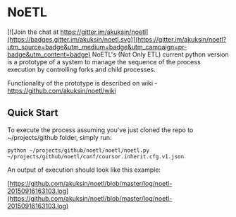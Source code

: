 # NoETL

[![Join the chat at https://gitter.im/akuksin/noetl](https://badges.gitter.im/akuksin/noetl.svg)](https://gitter.im/akuksin/noetl?utm_source=badge&utm_medium=badge&utm_campaign=pr-badge&utm_content=badge)
NoETL's (Not Only ETL) current python version is a prototype of a system to manage the sequence of the process execution by controlling forks and child processes. 

Functionality of the prototype is described on wiki - https://github.com/akuksin/noetl/wiki

## Quick Start

To execute the process assuming you've just cloned the repo to ~/projects/github folder, simply run:

    python ~/projects/github/noetl/noetl/noetl.py ~/projects/github/noetl/conf/coursor.inherit.cfg.v1.json

An output of execution should look like this example:

[https://github.com/akuksin/noetl/blob/master/log/noetl-20150916163103.log](https://github.com/akuksin/noetl/blob/master/log/noetl-20150916163103.log)
